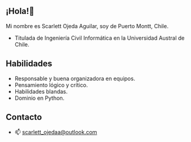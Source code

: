 ## ¡Hola!👋

Mi nombre es Scarlett Ojeda Aguilar, soy de Puerto Montt, Chile.

* Titulada de Ingeniería Civil Informática en la Universidad Austral de Chile.

## Habilidades

* Responsable y buena organizadora en equipos. 
* Pensamiento lógico y crítico.
* Habilidades blandas.
* Dominio en Python.

## Contacto

* 📫 scarlett_ojedaa@outlook.com
